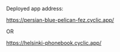 Deployed app address:

https://persian-blue-pelican-fez.cyclic.app/

OR

https://helsinki-phonebook.cyclic.app/
